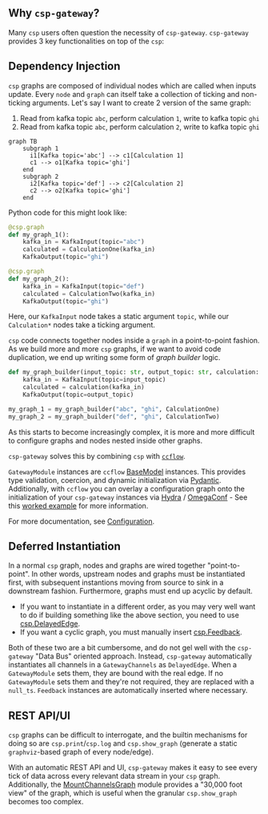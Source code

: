 ## Why `csp-gateway`?

Many `csp` users often question the necessity of `csp-gateway`.
`csp-gateway` provides 3 key functionalities on top of the `csp`:

## Dependency Injection

`csp` graphs are composed of individual nodes which are called when inputs update.
Every `node` and `graph` can itself take a collection of ticking and non-ticking arguments.
Let's say I want to create 2 version of the same graph:

1. Read from kafka topic `abc`, perform calculation `1`, write to kafka topic `ghi`
1. Read from kafka topic `abc`, perform calculation `2`, write to kafka topic `ghi`

```mermaid
graph TB
    subgraph 1
      i1[Kafka topic='abc'] --> c1[Calculation 1]
      c1 --> o1[Kafka topic='ghi']
    end
    subgraph 2
      i2[Kafka topic='def'] --> c2[Calculation 2]
      c2 --> o2[Kafka topic='ghi']
    end
```

Python code for this might look like:

```python
@csp.graph
def my_graph_1():
    kafka_in = KafkaInput(topic="abc")
    calculated = CalculationOne(kafka_in)
    KafkaOutput(topic="ghi")

@csp.graph
def my_graph_2():
    kafka_in = KafkaInput(topic="def")
    calculated = CalculationTwo(kafka_in)
    KafkaOutput(topic="ghi")

```

Here, our `KafkaInput` node takes a static argument `topic`, while our `Calculation*` nodes take a ticking argument.

`csp` code connects together nodes inside a `graph` in a point-to-point fashion.
As we build more and more `csp` graphs, if we want to avoid code duplication, we end up writing some form of _graph builder_ logic.

```python
def my_graph_builder(input_topic: str, output_topic: str, calculation: Node)
    kafka_in = KafkaInput(topic=input_topic)
    calculated = calculation(kafka_in)
    KafkaOutput(topic=output_topic)

my_graph_1 = my_graph_builder("abc", "ghi", CalculationOne)
my_graph_2 = my_graph_builder("def", "ghi", CalculationTwo)
```

As this starts to become increasingly complex, it is more and more difficult to configure graphs and nodes nested inside other graphs.

`csp-gateway` solves this by combining `csp` with [`ccflow`](https://github.com/Point72/ccflow).

`GatewayModule` instances are `ccflow` [BaseModel](https://github.com/Point72/ccflow/wiki/Key-Features#base-model) instances.
This provides type validation, coercion, and dynamic initialization via [Pydantic](https://docs.pydantic.dev/latest/).
Additionally, with `ccflow` you can overlay a configuration graph onto the initialization of your `csp-gateway` instances via [Hydra](https://hydra.cc/) / [OmegaConf](https://omegaconf.readthedocs.io/en/2.3_branch/) - See this [worked example](https://github.com/Point72/ccflow/wiki/First-Steps) for more information.

For more documentation, see [Configuration](Configuration).

## Deferred Instantiation

In a normal `csp` graph, nodes and graphs are wired together "point-to-point".
In other words, upstream nodes and graphs must be instantiated first, with subsequent instantions moving from source to sink in a downstream fashion.
Furthermore, graphs must end up acyclic by default.

- If you want to instantiate in a different order, as you may very well want to do if building something like the above section, you need to use [csp.DelayedEdge](https://github.com/Point72/csp/wiki/Feedback-and-Delayed-Edge).
- If you want a cyclic graph, you must manually insert [csp.Feedback](https://github.com/Point72/csp/wiki/Feedback-and-Delayed-Edge).

Both of these two are a bit cumbersome, and do not gel well with the `csp-gateway` "Data Bus" oriented approach.
Instead, `csp-gateway` automatically instantiates all channels in a `GatewayChannels` as `DelayedEdge`.
When a `GatewayModule` sets them, they are bound with the real edge.
If no `GatewayModule` sets them and they're not required, they are replaced with a `null_ts`.
`Feedback` instances are automatically inserted where necessary.

## REST API/UI

`csp` graphs can be difficult to interrogate, and the builtin mechanisms for doing so are `csp.print`/`csp.log` and `csp.show_graph` (generate a static `graphviz`-based graph of every node/edge).

With an automatic REST API and UI, `csp-gateway` makes it easy to see every tick of data across every relevant data stream in your `csp` graph.
Additionally, the [MountChannelsGraph](MountChannelsGraph) module provides a "30,000 foot view" of the graph, which is useful when the granular `csp.show_graph` becomes too complex.
